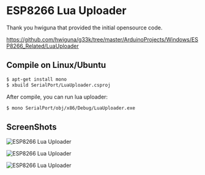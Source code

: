 # ESP8266 Lua Uploader

Thank you hwiguna that provided the initial opensource code.

https://github.com/hwiguna/g33k/tree/master/ArduinoProjects/Windows/ESP8266_Related/LuaUploader

## Compile on Linux/Ubuntu 

```bash
$ apt-get install mono
$ xbuild SerialPort/LuaUploader.csproj
```
After compile, you can run lua uploader:

```bash
$ mono SerialPort/obj/x86/Debug/LuaUploader.exe
```

## ScreenShots

![ESP8266 Lua Uploader](https://raw.githubusercontent.com/JeffCost/ESP8266_Lua_Uploader/master/screenshots/lua_uploader1.png "ESP8266 Lua Uploader")

![ESP8266 Lua Uploader](https://raw.githubusercontent.com/JeffCost/ESP8266_Lua_Uploader/master/screenshots/lua_uploader3.png "ESP8266 Lua Uploader")

![ESP8266 Lua Uploader](https://raw.githubusercontent.com/JeffCost/ESP8266_Lua_Uploader/master/screenshots/lua_uploader2.png "ESP8266 Lua Uploader")
